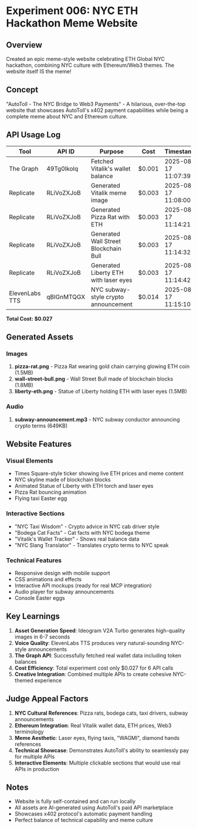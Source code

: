 # Experiment 006: NYC ETH Hackathon Meme Website

## Overview
Created an epic meme-style website celebrating ETH Global NYC hackathon, combining NYC culture with Ethereum/Web3 themes. The website itself IS the meme!

## Concept
"AutoToll - The NYC Bridge to Web3 Payments" - A hilarious, over-the-top website that showcases AutoToll's x402 payment capabilities while being a complete meme about NYC and Ethereum culture.

## API Usage Log

| Tool | API ID | Purpose | Cost | Timestamp |
|------|--------|---------|------|-----------|
| The Graph | 49Tg0Ikolq | Fetched Vitalik's wallet balance | $0.001 | 2025-08-17 11:07:39 |
| Replicate | RLiVoZXJoB | Generated Vitalik meme image | $0.003 | 2025-08-17 11:08:00 |
| Replicate | RLiVoZXJoB | Generated Pizza Rat with ETH | $0.003 | 2025-08-17 11:14:21 |
| Replicate | RLiVoZXJoB | Generated Wall Street Blockchain Bull | $0.003 | 2025-08-17 11:14:32 |
| Replicate | RLiVoZXJoB | Generated Liberty ETH with laser eyes | $0.003 | 2025-08-17 11:14:42 |
| ElevenLabs TTS | qBIGnMTQGX | NYC subway-style crypto announcement | $0.014 | 2025-08-17 11:15:10 |

**Total Cost: $0.027**

## Generated Assets

### Images
1. **pizza-rat.png** - Pizza Rat wearing gold chain carrying glowing ETH coin (1.5MB)
2. **wall-street-bull.png** - Wall Street Bull made of blockchain blocks (1.8MB)
3. **liberty-eth.png** - Statue of Liberty holding ETH with laser eyes (1.5MB)

### Audio
1. **subway-announcement.mp3** - NYC subway conductor announcing crypto terms (649KB)

## Website Features

### Visual Elements
- Times Square-style ticker showing live ETH prices and meme content
- NYC skyline made of blockchain blocks
- Animated Statue of Liberty with ETH torch and laser eyes
- Pizza Rat bouncing animation
- Flying taxi Easter egg

### Interactive Sections
- "NYC Taxi Wisdom" - Crypto advice in NYC cab driver style
- "Bodega Cat Facts" - Cat facts with NYC bodega theme
- "Vitalik's Wallet Tracker" - Shows real balance data
- "NYC Slang Translator" - Translates crypto terms to NYC speak

### Technical Features
- Responsive design with mobile support
- CSS animations and effects
- Interactive API mockups (ready for real MCP integration)
- Audio player for subway announcements
- Console Easter eggs

## Key Learnings

1. **Asset Generation Speed**: Ideogram V2A Turbo generates high-quality images in 6-7 seconds
2. **Voice Quality**: ElevenLabs TTS produces very natural-sounding NYC-style announcements
3. **The Graph API**: Successfully fetched real wallet data including token balances
4. **Cost Efficiency**: Total experiment cost only $0.027 for 6 API calls
5. **Creative Integration**: Combined multiple APIs to create cohesive NYC-themed experience

## Judge Appeal Factors

1. **NYC Cultural References**: Pizza rats, bodega cats, taxi drivers, subway announcements
2. **Ethereum Integration**: Real Vitalik wallet data, ETH prices, Web3 terminology
3. **Meme Aesthetic**: Laser eyes, flying taxis, "WAGMI", diamond hands references
4. **Technical Showcase**: Demonstrates AutoToll's ability to seamlessly pay for multiple APIs
5. **Interactive Elements**: Multiple clickable sections that would use real APIs in production

## Notes
- Website is fully self-contained and can run locally
- All assets are AI-generated using AutoToll's paid API marketplace
- Showcases x402 protocol's automatic payment handling
- Perfect balance of technical capability and meme culture